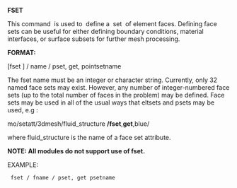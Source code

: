 
**FSET**

 This command  is used to  define a  set  of element faces. Defining
 face sets can be useful for either defining boundary conditions,
 material interfaces, or surface subsets for further mesh processing.


 **FORMAT:**

  [fset ] / name / pset, get, pointsetname
  
  The fset name must be an integer or
  character string. Currently, only 32 named face sets may exist.
  However, any number of integer-numbered face sets (up to the total
  number of faces in the problem) may be defined. Face sets may be
  used in all of the usual ways that eltsets and psets may be used,
  e.g :
  
  mo/setatt/3dmesh/fluid\_structure **/fset**,**get**,blue/
 
  where fluid\_structure is the name of a face set attribute.
  
  **NOTE: All modules do not support use of fset.**

 EXAMPLE:

     fset / fname / pset, get psetname

